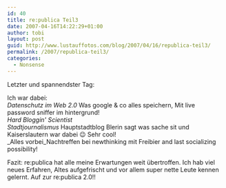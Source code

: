 ```yaml
---
id: 40
title: re:publica Teil3
date: 2007-04-16T14:22:29+01:00
author: tobi
layout: post
guid: http://www.lustauffotos.com/blog/2007/04/16/republica-teil3/
permalink: /2007/republica-teil3/
categories:
  - Nonsense
---
```

Letzter und spannendster Tag:

Ich war dabei:  
_Datenschutz im Web 2.0_ Was google & co alles speichern, Mit live password sniffer im hintergrund!  
_Hard Bloggin' Scientist_  
_Stadtjournalismus_ Hauptstadtblog Blerin sagt was sache sit und Kaiserslautern war dabei 😉 Sehr cool!  
_Alles vorbei_Nachtreffen bei newthinking mit Freibier and last socializing possibility!

Fazit: re:publica hat alle meine Erwartungen weit übertroffen. Ich hab viel neues Erfahren, Altes aufgefrischt und vor allem super nette Leute kennen gelernt. Auf zur re:publica 2.0!!